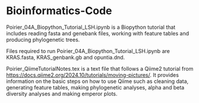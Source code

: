 # Bioinformatics-Code

Poirier_04A_Biopython_Tutorial_LSH.ipynb is a Biopython tutorial that includes reading fasta and genebank files, working with feature tables and producing phylogenetic trees. 

Files required to run Poirier_04A_Biopython_Tutorial_LSH.ipynb are KRAS.fasta, KRAS_genbank.gb and opuntia.dnd. 

Poirier_QiimeTutorialNotes.tex is a text file that follows a Qiime2 tutorial from https://docs.qiime2.org/2024.10/tutorials/moving-pictures/. It provides information on the basic steps on how to use Qiime such as cleaning data, generating feature tables, making phylogenetic analyses, alpha and beta diversity analyses and making emperor plots. 

